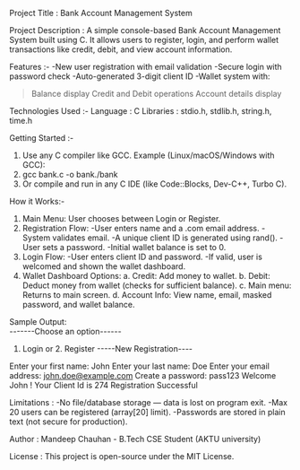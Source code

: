 Project Title : Bank Account Management System

Project Description : A simple console-based Bank Account Management System built using C.
It allows users to register, login, and perform wallet transactions like credit, debit, and view account information.

Features :-
-New user registration with email validation
-Secure login with password check
-Auto-generated 3-digit client ID
-Wallet system with:
 >Balance display
 >Credit and Debit operations
 >Account details display

Technologies Used :-
Language : C
Libraries : stdio.h, stdlib.h, string.h, time.h

Getting Started :-
1. Use any C compiler like GCC. Example (Linux/macOS/Windows with GCC):
2. gcc bank.c -o bank./bank
3. Or compile and run in any C IDE (like Code::Blocks, Dev-C++, Turbo C).

How it Works:-
1. Main Menu: User chooses between Login or Register.
2. Registration Flow:
   -User enters name and a .com email address.
   -System validates email.
   -A unique client ID is generated using rand().
   -User sets a password.
   -Initial wallet balance is set to 0.
3. Login Flow:
   -User enters client ID and password.
   -If valid, user is welcomed and shown the wallet dashboard.
4. Wallet Dashboard Options:
   a. Credit: Add money to wallet.
   b. Debit: Deduct money from wallet (checks for sufficient balance).
   c. Main menu: Returns to main screen.
   d. Account Info: View name, email, masked password, and wallet balance.

Sample Output:  
-------Choose an option------

1. Login  or   2. Register
-----New Registration----

Enter your first name: John
Enter your last name: Doe
Enter your email address: john.doe@example.com
Create a password: pass123
Welcome John ! Your Client Id is 274
Registration Successful

Limitations : 
-No file/database storage — data is lost on program exit.
-Max 20 users can be registered (array[20] limit).
-Passwords are stored in plain text (not secure for production).

Author : Mandeep Chauhan - B.Tech CSE Student (AKTU university)

License : This project is open-source under the MIT License.
